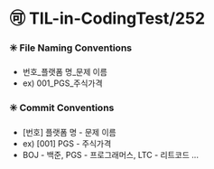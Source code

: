 # 🉑 TIL-in-CodingTest/252

### ✳️ File Naming Conventions
* 번호_플랫폼 명_문제 이름
* ex) 001_PGS_주식가격

### ✳️ Commit Conventions
* [번호] 플랫폼 명 - 문제 이름
* ex) [001] PGS - 주식가격
* BOJ - 백준, PGS - 프로그래머스, LTC - 리트코드 ...
